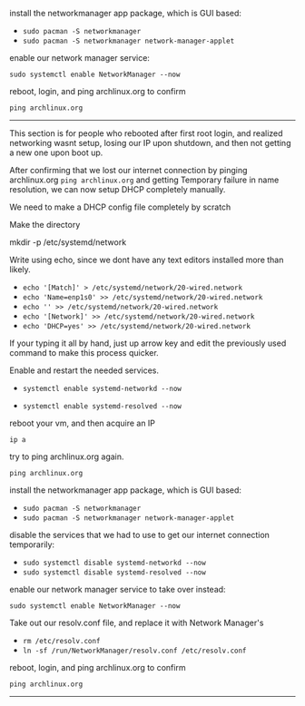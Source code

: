 install the networkmanager app package, which is GUI based:
- `sudo pacman -S networkmanager`
- `sudo pacman -S networkmanager network-manager-applet`

enable our network manager service:

`sudo systemctl enable NetworkManager --now`

reboot, login, and ping archlinux.org to confirm

`ping archlinux.org`

---

This section is for people who rebooted after first root login, and realized networking wasnt setup, losing our IP upon shutdown, and then not getting a new one upon boot up.

After confirming that we lost our internet connection by pinging archlinux.org
`ping archlinux.org` and getting Temporary failure in name resolution, we can now setup DHCP completely manually.

We need to make a DHCP config file completely by scratch

Make the directory

mkdir -p /etc/systemd/network

Write using echo, since we dont have any text editors installed more than likely.

- `echo '[Match]' > /etc/systemd/network/20-wired.network`
- `echo 'Name=enp1s0' >> /etc/systemd/network/20-wired.network`
- `echo '' >> /etc/systemd/network/20-wired.network`
- `echo '[Network]' >> /etc/systemd/network/20-wired.network`
- `echo 'DHCP=yes' >> /etc/systemd/network/20-wired.network`
 
If your typing it all by hand, just up arrow key and edit the previously used command to make this process quicker.

Enable and restart the needed services.

- `systemctl enable systemd-networkd --now`

- `systemctl enable systemd-resolved --now`

reboot your vm, and then acquire an IP

`ip a`

try to ping archlinux.org again.

`ping archlinux.org`

install the networkmanager app package, which is GUI based:
- `sudo pacman -S networkmanager`
- `sudo pacman -S networkmanager network-manager-applet`

disable the services that we had to use to get our internet connection temporarily:

- `sudo systemctl disable systemd-networkd --now`
- `sudo systemctl disable systemd-resolved --now`

enable our network manager service to take over instead:

`sudo systemctl enable NetworkManager --now`

Take out our resolv.conf file, and replace it with Network Manager's

- `rm /etc/resolv.conf`
- `ln -sf /run/NetworkManager/resolv.conf /etc/resolv.conf`

reboot, login, and ping archlinux.org to confirm

`ping archlinux.org`

---


